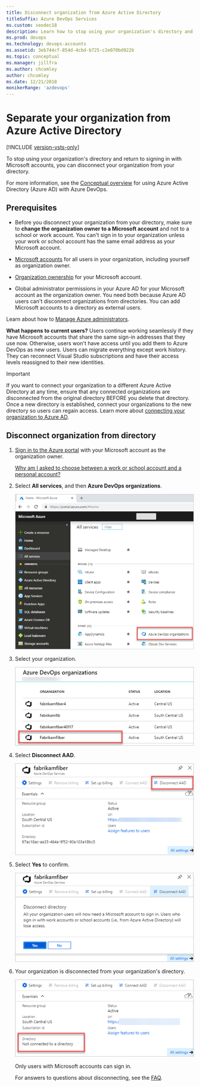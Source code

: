 ```yaml
---
title: Disconnect organization from Azure Active Directory
titleSuffix: Azure DevOps Services
ms.custom: seodec18
description: Learn how to stop using your organization's directory and sign in with a Microsoft account by disconnecting your organization from your directory
ms.prod: devops
ms.technology: devops-accounts
ms.assetid: 3eb744cf-854d-4cbd-b725-c2e070bd922b
ms.topic: conceptual
ms.manager: jillfra
ms.author: chcomley
author: chcomley
ms.date: 12/21/2018
monikerRange: 'azdevops'
---
```

# Separate your organization from Azure Active Directory

[!INCLUDE [version-vsts-only](../../_shared/version-vsts-only.md)]

<a name="DisconnectDirectory"></a>

To stop using your organization's directory and return to signing in with Microsoft accounts, you can disconnect your organization from your directory.

For more information, see the [Conceptual overview](access-with-azure-ad.md) for using Azure Active Directory (Azure AD) with Azure DevOps.

## Prerequisites

* Before you disconnect your organization from your directory, make sure to **change the organization owner to a Microsoft account** and not to a school or work account. You can't sign in to your organization unless your work or school account has the same email address as your Microsoft account.

* [Microsoft accounts](`https://signup.live.com/?lic=1`) for all users in your organization, including yourself as organization owner.

* [Organization ownership](faq-change-app-access.md#find-owner) for your Microsoft account. 

* Global administrator permissions in your Azure AD for your Microsoft account as the organization owner. You need both because Azure AD users can't disconnect organizations from directories. You can add Microsoft accounts to a directory as external users.

Learn about how to [Manage Azure administrators](https://azure.microsoft.com/documentation/articles/active-directory-assign-admin-roles/).

**What happens to current users?**  Users continue working seamlessly if they have Microsoft accounts that share the same sign-in addresses that they use now. Otherwise, users won't have access until you add them to Azure DevOps as new users. Users can migrate everything except work history. They can reconnect Visual Studio subscriptions and have their access levels reassigned to their new identities.

> [!IMPORTANT]
> If you want to connect your organization to a different Azure Active Directory at any time, ensure that any connected organizations are disconnected from the original directory BEFORE you delete that directory. Once a new directory is established, connect your organizations to the new directory so users can regain access. Learn more about [connecting your organization to Azure AD](connect-organization-to-azure-ad.md).

## Disconnect organization from directory

1. [Sign in to the Azure portal](https://portal.azure.com/) with your Microsoft account as the organization owner.

   [Why am I asked to choose between a work or school account and a personal account?](faq-azure-access.md#ChooseOrgAcctMSAcct)

2. Select **All services**, and then **Azure DevOps organizations**.

   ![Select organizations in the Azure portal](_img/_shared/azure-portal-team-services-administration.png)

3. Select your organization.

   ![Select your organization](_img/_shared/azure-portal-select-organization.png)

4. Select **Disconnect AAD**.

   ![Disconnect organization from Azure AD](_img/_shared/azure-portal-disconnect-aad.png)

5. Select **Yes** to confirm.

   ![Disconnect the organization from directory](_img/_shared/azure-portal-confirm-disconnect-directory.png)

6. Your organization is disconnected from your organization's directory.

   ![Organization is now disconnected from your directory](_img/_shared/azure-portal-not-connected-to-directory.png)

   Only users with Microsoft accounts can sign in.

   For answers to questions about disconnecting, see the [FAQ](faq-azure-access.md#faq-disconnect).
